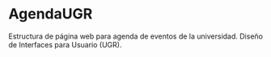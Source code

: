 # AgendaUGR
Estructura de página web para agenda de eventos de la universidad. Diseño de Interfaces para Usuario (UGR).
